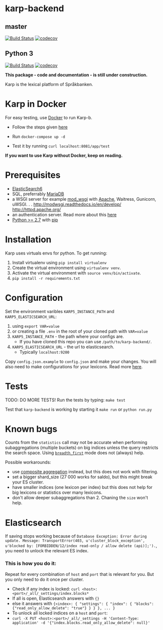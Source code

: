 # karp-backend


## master
[![Build Status](https://travis-ci.org/spraakbanken/karp-backend.svg?branch=master)](https://travis-ci.org/spraakbanken/karp-backend)
[![codecov](https://codecov.io/gh/spraakbanken/karp-backend/branch/master/graph/badge.svg)](https://codecov.io/gh/spraakbanken/karp-backend)

## Python 3
[![Build Status](https://travis-ci.org/spraakbanken/karp-backend.svg?branch=py3)](https://travis-ci.org/spraakbanken/karp-backend)
[![codecov](https://codecov.io/gh/spraakbanken/karp-backend/branch/py3/graph/badge.svg)](https://codecov.io/gh/spraakbanken/karp-backend)

**This package - code and documentation - is still under construction.**

Karp is the lexical platform of Språkbanken.

Karp in Docker
=============
For easy testing, use [Docker](https://docs.docker.com/engine/installation/) to run Karp-b.

* Follow the steps given [here](https://github.com/spraakbanken/karp-docker)


* Run `docker-compose up -d`
* Test it by running `curl localhost:8081/app/test`


**If you want to use Karp without Docker, keep on reading.**


Prerequisites
=============

* [ElasticSearch6](https://www.elastic.co/downloads/past-releases/elasticsearch-6-3-0)
* SQL, preferrably [MariaDB](https://mariadb.org/)
* a WSGI server
  for example [mod_wsgi](http://modwsgi.readthedocs.io/en/develop/) with [Apache](http://httpd.apache.org/), Waitress, Gunicorn, uWSGI. . .
http://modwsgi.readthedocs.io/en/develop/
http://httpd.apache.org/
* an authentication server. Read more about this [here](https://github.com/spraakbanken/karp-docker/blob/master/dummyauth/README.md)
* [Python >= 2.7](https://www.python.org/downloads/) with [pip](http://pip.readthedocs.org/en/stable/installing/)


Installation
============

Karp uses virtuals envs for python. To get running:

1. Install virtualenv using `pip install virtualenv`
2. Create the virtual environment using `virtualenv venv`.
3. Activate the virtual environment with `source venv/bin/activate`.
4. `pip install -r requirements.txt`


Configuration
=============

Set the environment varibles `KARP5_INSTANCE_PATH` and `KARP5_ELASTICSEARCH_URL`:
1. using `export VAR=value`
2. or creating a file `.env` in the root of your cloned path with `VAR=value`
3. `KARP5_INSTANCE_PATH` - the path where your configs are.
   - If you have cloned this repo you can use `/path/to/karp-backend/`.
4. `KARP5_ELASTICSEARCH_URL` - the url to elasticsearch.
   - Typically `localhost:9200`

Copy `config.json.example` to `config.json` and make your changes.
You will also need to make configurations for your lexicons.
Read more [here](doc/manual.md).


Tests
=====
TODO: DO MORE TESTS!
Run the tests by typing: `make test`

Test that `karp-backend` is working by starting it
`make run` or `python run.py`


Known bugs
==========
Counts from the `statistics` call may not be accurate when performing
subaggregations (multiple buckets) on big indices unless the query
restricts the search space. Using
[`breadth_first`](https://www.elastic.co/guide/en/elasticsearch/reference/current/search-aggregations-bucket-terms-aggregation.html#_collect_mode)
 mode does not (always) help.


Possible workarounds:

 - use [composite aggregation](https://www.elastic.co/guide/en/elasticsearch/reference/current/search-aggregations-bucket-composite-aggregation.html)
 instead, but this does not work with filtering.
 - set a bigger shard_size (27 000 works for saldo), but this might break your ES cluster.
 - have smaller indices (one lexicon per index) but this does not help for big lexicons or statistics over many lexicons.
 - don't allow deeper subaggregations than 2. Chaning the `size` won't help.


Elasticsearch
=============
If saving stops working because of `Database Exception: Error during update. Message: TransportError(403, u'cluster_block_exception', u'blocked by: [FORBIDDEN/12/index read-only / allow delete (api)];').`, you need to unlock the relevant ES index.

### This is how you do it:
Repeat for every combination of `host` and `port` that is relevant for you. But you only need to do it once per cluster.

- Check if any index is locked: `curl <host>:<port>/_all/_settings/index.blocks*`
 - If all is open, Elasticsearch answers with `{}`
 - else it answers with `{<index>: { "settings": { "index": { "blocks": {"read_only_allow_delete": "true"} } } }, ... }`
- To unlock all locked indices on a `host` and `port`:
 - `curl -X PUT <host>:<port>/_all/_settings -H 'Content-Type: application' -d '{"index.blocks.read_only_allow_delete": null}'`
